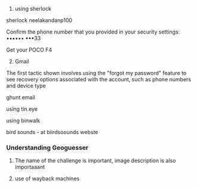 1. using sherlock

sherlock neelakandanp100

Confirm the phone number that you provided in your security settings: •••••• •••33

Get your POCO F4

2. Gmail

The first tactic shown involves using the "forgot my password" feature to see recovery options associated with the account, such as phone numbers and device type

ghunt email

using tin.eye

using binwalk

bird sounds -  at biirdsoounds webste

### Understanding Geoguesser

1. The name of the challenge is important, image description is also importaaant

2. use of wayback machines


